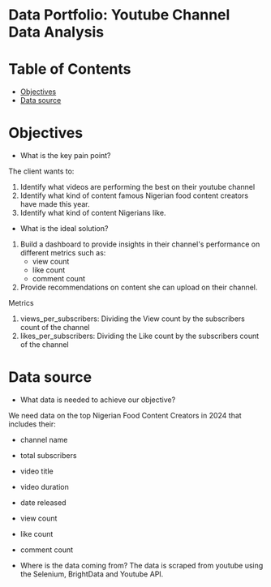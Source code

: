 # Data Portfolio: Youtube Channel Data Analysis 

# Table of Contents

- [Objectives](#objectives)
- [Data source](#data-source)


# Objectives
- What is the key pain point?

The client wants to:
1. Identify what videos are performing the best on their youtube channel
2. Identify what kind of content famous Nigerian food content creators have made this year.
3. Identify what kind of content Nigerians like.

- What is the ideal solution? 
1. Build a dashboard to provide insights in their channel's performance on different metrics such as:
    - view count
    - like count
    - comment count
2. Provide recommendations on content she can upload on their channel.

Metrics
1. views_per_subscribers: Dividing the View count by the subscribers count of the channel
2. likes_per_subscribers: Dividing the Like count by the subscribers count of the channel

# Data source 

- What data is needed to achieve our objective?

We need data on the top Nigerian Food Content Creators in 2024 that includes their:
- channel name
- total subscribers
- video title
- video duration
- date released
- view count
- like count
- comment count


- Where is the data coming from? 
The data is scraped from youtube using the Selenium, BrightData and Youtube API.
